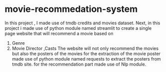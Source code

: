 # movie-recommedation-system

In this project , I made use of tmdb credits and movies dataset.
Next, in this project i made use of python module named streamlit to create a single page website that will recommend a movie based on
1) Genre
2) Movie Director ,Casts
The website will not only recommend the movies but also the posters of the movies
for the extraction of the movie poster made use of python module named requests to extract the posters from tmdb site.
for the recommendation part made use of Nlp module.
